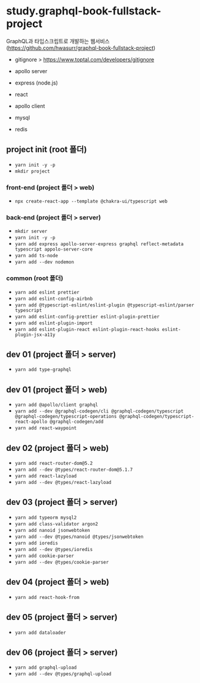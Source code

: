 # study.graphql-book-fullstack-project

GraphQL과 타입스크립트로 개발하는 웹서비스 (https://github.com/hwasurr/graphql-book-fullstack-project)

- gitignore > https://www.toptal.com/developers/gitignore

- apollo server
- express (node.js)
- react
- apollo client
- mysql
- redis

## project init (root 폴더)

- `yarn init -y -p`
- `mkdir project`

### front-end (project 폴더 > web)

- `npx create-react-app --template @chakra-ui/typescript web`

### back-end (project 폴더 > server)

- `mkdir server`
- `yarn init -y -p`
- `yarn add express apollo-server-express graphql reflect-metadata typescript appolo-server-core`
- `yarn add ts-node`
- `yarn add --dev nodemon`

### common (root 폴더)

- `yarn add eslint prettier`
- `yarn add eslint-config-airbnb`
- `yarn add @typescript-eslint/eslint-plugin @typescript-eslint/parser typescript`
- `yarn add eslint-config-prettier eslint-plugin-prettier`
- `yarn add eslint-plugin-import`
- `yarn add eslint-plugin-react eslint-plugin-react-hooks eslint-plugin-jsx-a11y`

## dev 01 (project 폴더 > server)

- `yarn add type-graphql`

## dev 01 (project 폴더 > web)

- `yarn add @apollo/client graphql`
- `yarn add --dev @graphql-codegen/cli @graphql-codegen/typescript @graphql-codegen/typescript-operations @graphql-codegen/typescript-react-apollo @graphql-codegen/add`
- `yarn add react-waypoint`

## dev 02 (project 폴더 > web)

- `yarn add react-router-dom@5.2`
- `yarn add --dev @types/react-router-dom@5.1.7`
- `yarn add react-lazyload`
- `yarn add --dev @types/react-lazyload`

## dev 03 (project 폴더 > server)

- `yarn add typeorm mysql2`
- `yarn add class-validator argon2`
- `yarn add nanoid jsonwebtoken`
- `yarn add --dev @types/nanoid @types/jsonwebtoken`
- `yarn add ioredis`
- `yarn add --dev @types/ioredis`
- `yarn add cookie-parser`
- `yarn add --dev @types/cookie-parser`

## dev 04 (project 폴더 > web)

- `yarn add react-hook-from`

## dev 05 (project 폴더 > server)

- `yarn add dataloader`

## dev 06 (project 폴더 > server)

- `yarn add graphql-upload`
- `yarn add --dev @types/graphql-upload`
